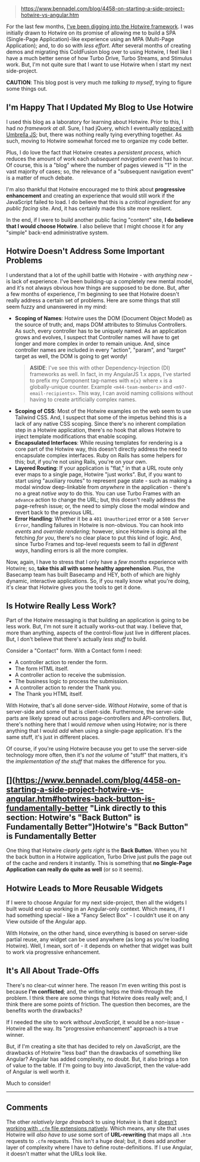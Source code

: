 
> https://www.bennadel.com/blog/4458-on-starting-a-side-project-hotwire-vs-angular.htm

For the last few months, [I've been digging into the Hotwire framework](https://www.bennadel.com/blog/4396-setting-up-my-coldfusion-hotwire-demos-playground.htm "Read article: Setting Up My ColdFusion + Hotwire Demos Playground"). I was initially drawn to Hotwire on its promise of allowing me to build a SPA (Single-Page Application)-like experience using an MPA (Multi-Page Application); and, to do so with _less effort_. After several months of creating demos and migrating this ColdFusion blog over to using Hotwire, I feel like I have a much better sense of how Turbo Drive, Turbo Streams, and Stimulus work. But, I'm not quite sure that I want to use Hotwire when I start my next side-project.

**CAUTION**: This blog post is very much me _talking to myself_, trying to figure some things out.

## [](https://www.bennadel.com/blog/4458-on-starting-a-side-project-hotwire-vs-angular.htm#im-happy-that-i-updated-my-blog-to-use-hotwire "Link directly to this section: I'm Happy That I Updated My Blog to Use Hotwire")I'm Happy That I Updated My Blog to Use Hotwire

I used this blog as a laboratory for learning about Hotwire. Prior to this, I had _no framework at all_. Sure, I had jQuery, which I eventually [replaced with Umbrella JS](https://www.bennadel.com/blog/4184-replacing-jquery-110kb-with-umbrella-js-8kb.htm "Read article: Replacing jQuery (110kb) With Umbrella JS (8kb)"); but, there was nothing really tying everything together. As such, moving to Hotwire somewhat forced me to organize my code better.

Plus, I do love the fact that Hotwire creates a _persistent process_, which reduces the amount of work each _subsequent navigation event_ has to incur. Of course, this is a "blog" where the number of pages viewed is "1" in the vast majority of cases; so, the relevance of a "subsequent navigation event" is a matter of much debate.

I'm also thankful that Hotwire encouraged me to think about **progressive enhancement** and creating an experience that would still work if the JavaScript failed to load. I do believe that this is a _critical ingredient_ for any _public facing_ site. And, it has certainly made this site more resilient.

In the end, if I were to build another public facing "content" site, **I do believe that I would choose Hotwire**. I also believe that I might choose it for any "simple" back-end administrative system.

## [](https://www.bennadel.com/blog/4458-on-starting-a-side-project-hotwire-vs-angular.htm#hotwire-doesnt-address-some-important-problems "Link directly to this section: Hotwire Doesn't Address Some Important Problems")Hotwire Doesn't Address Some Important Problems

I understand that a lot of the uphill battle with Hotwire - with _anything new_ - is lack of experience. I've been building-up a completely new mental model, and it's not always obvious how things are supposed to be done. But, after a few months of experience, I'm beginning to see that Hotwire doesn't really address a certain set of problems. Here are some things that still seem fuzzy and unanswered in my mind:

- **Scoping of Names**: Hotwire uses the DOM (Document Object Model) as the source of truth; and, maps DOM attributes to Stimulus Controllers. As such, every controller has to be uniquely named. As an application grows and evolves, I suspect that Controller names will have to get longer and more complex in order to remain unique. And, since controller names are included in every "action", "param", and "target" target as well, the DOM is going to get wordy!
  > **ASIDE**: I've see this with other Dependency-Injection (DI) frameworks as well. In fact, in my AngularJS 1.x apps, I've started to prefix my Component tag-names with `m{x}` where `x` is a globally-unique counter. Example `<m44-team-members>` and `<m97-email-recipients>`. This way, I can avoid naming collisions without having to create artificially complex names.
- **Scoping of CSS**: Most of the Hotwire examples on the web seem to use Tailwind CSS. And, I suspect that some of the impetus behind this is a lack of any native CSS scoping. Since there's no inherent compilation step in a Hotwire application, there's no hook that allows Hotwire to inject template modifications that enable scoping.
- **Encapsulated Interfaces**: While reusing templates for rendering is a core part of the Hotwire way, this doesn't directly address the need to encapsulate complex interfaces. Ruby on Rails has some helpers for this; but, if you're not using Rails, you're on your own.
- **Layered Routing**: If your application is "flat," in that a URL route only ever maps to a single page, Hotwire "just works". But, if you want to start using "auxiliary routes" to represent page state - such as making a modal window deep-linkable from _anywhere_ in the application - there's no a great _native way_ to do this. You can use Turbo Frames with an `advance` action to change the URL; but, this doesn't really address the page-refresh issue; or, the need to simply close the modal window and revert back to the previous URL.
- **Error Handling**: Whether it be a `401 Unauthorized` error or a `500 Server Error`, handling failures in Hotwire is non-obvious. You can hook into _events_ and _override rendering_; however, since Hotwire is doing all the fetching _for you_, there's no clear place to put this kind of logic. And, since Turbo Frames and top-level requests seem to fail in _different ways_, handling errors is all the more complex.

Now, again, I have to stress that I only have a _few months_ experience with Hotwire; so, **take this all with some healthy apprehension**. Plus, the Basecamp team has built Basecamp and HEY, both of which are highly dynamic, interactive applications. So, if you really know what you're doing, it's clear that Hotwire gives you the tools to get it done.

## [](https://www.bennadel.com/blog/4458-on-starting-a-side-project-hotwire-vs-angular.htm#is-hotwire-really-less-work "Link directly to this section: Is Hotwire Really Less Work?")Is Hotwire Really Less Work?

Part of the Hotwire messaging is that building an application is going to be less work. But, I'm not sure it actually works-out that way. I believe that, more than anything, aspects of the control-flow just live in different places. But, I don't believe that there's actually _less stuff_ to build.

Consider a "Contact" form. With a Contact form I need:

- A controller action to render the form.
- The form HTML itself.
- A controller action to receive the submission.
- The business logic to process the submission.
- A controller action to render the Thank you.
- The Thank you HTML itself.

With Hotwire, that's all done server-side. _Without Hotwire_, some of that is server-side and some of that is client-side. Furthermore, the server-side parts are likely spread out across page-controllers and API-controllers. But, there's nothing here that I would _remove_ when using Hotwire; nor is there anything that I would _add_ when using a single-page application. It's the same stuff, it's just in different places.

Of course, if you're using Hotwire because you get to use the server-side technology more often, then it's _not the volume_ of "stuff" that matters, it's the _implementation of the stuff_ that makes the difference for you.

## [](https://www.bennadel.com/blog/4458-on-starting-a-side-project-hotwire-vs-angular.htm#hotwires-back-button-is-fundamentally-better "Link directly to this section: Hotwire's "Back Button" is Fundamentally Better")Hotwire's "Back Button" is Fundamentally Better

One thing that Hotwire _clearly gets right_ is the **Back Button**. When you hit the back button in a Hotwire application, Turbo Drive just pulls the page out of the cache and renders it instantly. This is something that **no Single-Page Application can really do quite as well** (or so it seems).

## [](https://www.bennadel.com/blog/4458-on-starting-a-side-project-hotwire-vs-angular.htm#hotwire-leads-to-more-reusable-widgets "Link directly to this section: Hotwire Leads to More Reusable Widgets")Hotwire Leads to More Reusable Widgets

If I were to choose Angular for my next side-project, then all the widgets I built would end up working in an Angular-only context. Which means, if I had something special - like a "Fancy Select Box" - I couldn't use it on any View outside of the Angular app.

With Hotwire, on the other hand, since everything is based on server-side partial reuse, any widget can be used anywhere (as long as you're loading Hotwire). Well, I mean, sort of - it depends on whether that widget was built to work via progressive enhancement.

## [](https://www.bennadel.com/blog/4458-on-starting-a-side-project-hotwire-vs-angular.htm#its-all-about-trade-offs "Link directly to this section: It's All About Trade-Offs")It's All About Trade-Offs

There's no clear-cut winner here. The reason I'm even writing this post is because **I'm conflicted**; and, the writing helps me think-through the problem. I think there are some things that Hotwire does really well; and, I think there are some points of friction. The question then becomes, are the benefits worth the drawbacks?

If I needed the site to work _without JavaScript_, it would be a non-issue - Hotwire all the way. Its "progressive enhancement" approach is a true winner.

But, if I'm creating a site that has decided to rely on JavaScript, are the drawbacks of Hotwire "less bad" than the drawbacks of something like Angular? Angular has added complexity, no doubt. But, it also brings a ton of value to the table. If I'm going to buy into JavaScript, then the value-add of Angular is well worth it.

Much to consider!

---

## Comments

The other _relatively large drawback_ to using Hotwire is that it [doesn't working with `.cfm` file extensions natively](https://www.bennadel.com/blog/4381-hotwire-turbo-drive-doesnt-work-with-cfm-page-extensions.htm "Read article: Hotwire Turbo Drive Doesn't Work With .cfm Page Extensions"). Which means, any site that uses Hotwire will _also have to use_ some sort of **URL-rewriting** that maps all `.htm` requests to `.cfm` requests. This isn't a huge deal; but, it does add another layer of complexity where I have to define route-definitions. If I use Angular, it doesn't matter what the URLs look like.
